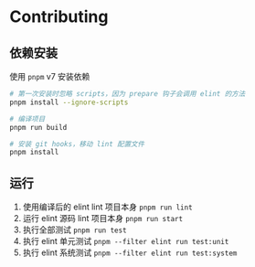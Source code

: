 # Contributing

## 依赖安装

使用 `pnpm` v7 安装依赖

```bash
# 第一次安装时忽略 scripts，因为 prepare 钩子会调用 elint 的方法
pnpm install --ignore-scripts

# 编译项目
pnpm run build

# 安装 git hooks，移动 lint 配置文件
pnpm install
```

## 运行

1. 使用编译后的 elint lint 项目本身 `pnpm run lint`
2. 运行 elint 源码 lint 项目本身 `pnpm run start`
3. 执行全部测试 `pnpm run test`
4. 执行 elint 单元测试 `pnpm --filter elint run test:unit`
5. 执行 elint 系统测试 `pnpm --filter elint run test:system`
